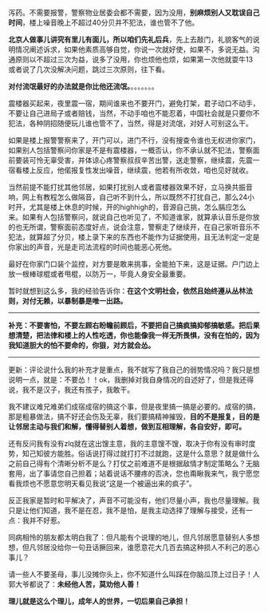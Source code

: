 



泻药。不需要报警，警察物业居委会都不需要，因为没用，**别麻烦别人又耽误自己时间**，楼上噪音晚上不超过40分贝并不犯法，谁也管不了他。

**北京人做事儿讲究有里儿有面儿，所以咱们先礼后兵**，先上去敲门，礼貌客气的说明情况阐述诉求，如果他素质高够自觉，你说一次就好使，如果不，多说无益。沟通原则以不超过三次为益，说多了没用，你也烦他也烦，如果第一次他就耍牛13或者说了几次没解决问题，跳过三次原则，往下看。

**对付流氓最好的办法就是你比他还流氓。**。。。。。。。

震楼器买起来，夜里震一宿，期间谁来也不要开门，避免打架，君子动口不动手，不要让自己进局子或者赔钱，当然，不动手咱也不能忍着，中国社会就是只要你不犯法，各种阴招随便玩儿谁也管不了，当然，得是对流氓，对好人可别这么干。

如果是楼上报警警察来了，开门可以，进门不行，没有搜查令谁也无权进你家门，如果别人包括警察问你家是不是有震楼器，一概否认，你不承认就不犯法，警察面前要装可怜无辜受害，并体谅心疼警察叔叔辛苦出警，送走警察，继续震，先震一宿看楼上反应，他偌报复性发出噪音，继续震，他若有所收敛，咱也见好就收。

当然前提不能打扰其他邻居，如果打扰别人或者震楼器效果不好，立马换共振音响，网上有教程怎么做隔音，自己听不到什么，所以既然不打扰自己，那么24小时开，尤其是楼上休息的时候，开的highhigh的，音源自己挑，怎么膈应怎么来。如果有人包括警察问，就说自己也听见了，不知道谁家，就算承认音乐是你放的也无所谓，警察面前态度好点，说会注意，警察走了继续开，在自己家听音乐不犯法，就算超了分贝，楼上录下来的东西也不能作为证据使用，且无法判定一定是你家出的声音，光是走司法流程的时间也能恶心死他。

最好在你家门口装个监控，对方要是敢来挑事，全能拍下来，这是证据。户门边上放一根棒球棍或者甩棍，以防万一，毕竟人身安全最重要。

暂时就想到这么多，我的经验告诉你：**在这个文明社会，依然且始终遵从丛林法则，对付无赖，以暴制暴是唯一出路。**



---

**补充：不要害怕，不要左顾右盼瞻前顾后，不要把自己搞疯搞抑郁搞敏感。把后果想清楚，把法律和楼上的人性吃透，你也能像我一样无所畏惧，没有在怕的，因为我知道胆大的怕不要命的，你狠，对方就会怂。**



---

更新：评论说什么我的补充才是重点，我不就写了我自己的弱势情况吗？我只是想说明一点，就是：不要怂！！ok，我删掉对我自身情况的自述好了，但是我还得说，我不是汉子，我还有孩子，我敢干。

我不建议难兄难弟们成宿成宿的搞这个事，但是夜里搞一搞是必要的。成宿的搞，那是粗暴做法，搞不好还会伤及无辜，我们要搞精神摧毁，**目的不是报复，目的是让邻居主动与我们和解，懂得替别人着想，做到互相理解，各自安好，即可。**

还有反问我有没有zlq就在这出馊主意，我的主意馊不馊，取决于你有没有审时度势，知己知彼方能胜。俗话说打得过就打打不过就跑，这是什么意思？就是做什么之前自己得有个清晰分析不是么？打仗之前难道不是根据敌情才制定策略么？无脑套用，出了事请您自己担着；站着说话不腰疼的否决，您也甭瞅我来气，我宁愿您看我烦也不愿意您明天看见我说“这是一个被逼出来的疯子”。

反正我家是暂时和平解决了，声音不可能没有，他们尽量小声，我也尽量理解。我只是让他们知道，我不是在忍，我不是怕，是我主动选择了理解与接受，还有一点：我并不好惹。

同病相怜的朋友都太明白我了：但凡能有个说理的地儿，但凡邻居愿意替别人多想想，但凡邻居没给你一句丑话撅回来，谁愿意花大几百去搞这种损人不利己的恶心事儿？

请一些人不要圣母，事儿没摊你头上，你不知道什么叫踩在你脑瓜顶上过日子！人郭大爷都说了：**未经他人苦，莫劝他人善！**

**理儿就是这么个理儿，成年人的世界，一切后果自己承担！**





